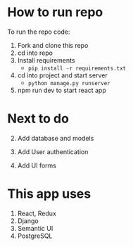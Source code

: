 

# How to run repo
To run the repo code:
1. Fork and clone this repo
2. cd into repo
3. Install requirements
   - `pip install -r requirements.txt`
4. cd into project and start server
   - `python manage.py runserver` 
5. npm run dev to start react app
  
# Next to do


2. Add database and models
  
3. Add User authentication
   
4. Add UI forms
   
# This app uses

1. React, Redux
2. Django 
3. Semantic UI
4. PostgreSQL
